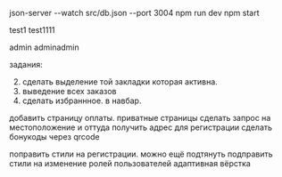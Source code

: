 json-server --watch src/db.json --port 3004
npm run dev
npm start

test1
test1111

admin
adminadmin

задания:


2) сделать выделение той закладки которая активна. 
1) выведение всех заказов
3) сделать избраннное. в навбар. 





<!-- добавить корзину в локал сторэдж -->
добавить страницу оплаты.
приватные страницы
сделать запрос на местоположение и оттуда получить адрес для регистрации
сделать бонукоды через qrcode




поправить стили на регистрации. можно ещё подтянуть
подправить стили на изменение ролей пользователей
адаптивная вёрстка